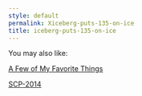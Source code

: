 ```yaml
---
style: default
permalink: Xiceberg-puts-135-on-ice
title: iceberg-puts-135-on-ice
---
```

You may also like:

[A Few of My Favorite Things](http://scp-wiki.net/a-few-of-my-favorite-things)

[SCP-2014](http://scp-wiki.net/scp-2014)

